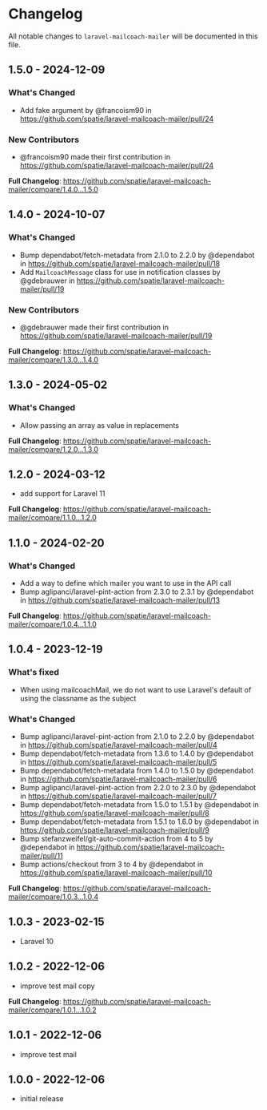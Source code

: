 # Changelog

All notable changes to `laravel-mailcoach-mailer` will be documented in this file.

## 1.5.0 - 2024-12-09

### What's Changed

* Add fake argument by @francoism90 in https://github.com/spatie/laravel-mailcoach-mailer/pull/24

### New Contributors

* @francoism90 made their first contribution in https://github.com/spatie/laravel-mailcoach-mailer/pull/24

**Full Changelog**: https://github.com/spatie/laravel-mailcoach-mailer/compare/1.4.0...1.5.0

## 1.4.0 - 2024-10-07

### What's Changed

* Bump dependabot/fetch-metadata from 2.1.0 to 2.2.0 by @dependabot in https://github.com/spatie/laravel-mailcoach-mailer/pull/18
* Add `MailcoachMessage` class for use in notification classes by @gdebrauwer in https://github.com/spatie/laravel-mailcoach-mailer/pull/19

### New Contributors

* @gdebrauwer made their first contribution in https://github.com/spatie/laravel-mailcoach-mailer/pull/19

**Full Changelog**: https://github.com/spatie/laravel-mailcoach-mailer/compare/1.3.0...1.4.0

## 1.3.0 - 2024-05-02

### What's Changed

* Allow passing an array as value in replacements

**Full Changelog**: https://github.com/spatie/laravel-mailcoach-mailer/compare/1.2.0...1.3.0

## 1.2.0 - 2024-03-12

- add support for Laravel 11

**Full Changelog**: https://github.com/spatie/laravel-mailcoach-mailer/compare/1.1.0...1.2.0

## 1.1.0 - 2024-02-20

### What's Changed

* Add a way to define which mailer you want to use in the API call
* Bump aglipanci/laravel-pint-action from 2.3.0 to 2.3.1 by @dependabot in https://github.com/spatie/laravel-mailcoach-mailer/pull/13

**Full Changelog**: https://github.com/spatie/laravel-mailcoach-mailer/compare/1.0.4...1.1.0

## 1.0.4 - 2023-12-19

### What's fixed

* When using mailcoachMail, we do not want to use Laravel's default of using the classname as the subject

### What's Changed

* Bump aglipanci/laravel-pint-action from 2.1.0 to 2.2.0 by @dependabot in https://github.com/spatie/laravel-mailcoach-mailer/pull/4
* Bump dependabot/fetch-metadata from 1.3.6 to 1.4.0 by @dependabot in https://github.com/spatie/laravel-mailcoach-mailer/pull/5
* Bump dependabot/fetch-metadata from 1.4.0 to 1.5.0 by @dependabot in https://github.com/spatie/laravel-mailcoach-mailer/pull/6
* Bump aglipanci/laravel-pint-action from 2.2.0 to 2.3.0 by @dependabot in https://github.com/spatie/laravel-mailcoach-mailer/pull/7
* Bump dependabot/fetch-metadata from 1.5.0 to 1.5.1 by @dependabot in https://github.com/spatie/laravel-mailcoach-mailer/pull/8
* Bump dependabot/fetch-metadata from 1.5.1 to 1.6.0 by @dependabot in https://github.com/spatie/laravel-mailcoach-mailer/pull/9
* Bump stefanzweifel/git-auto-commit-action from 4 to 5 by @dependabot in https://github.com/spatie/laravel-mailcoach-mailer/pull/11
* Bump actions/checkout from 3 to 4 by @dependabot in https://github.com/spatie/laravel-mailcoach-mailer/pull/10

**Full Changelog**: https://github.com/spatie/laravel-mailcoach-mailer/compare/1.0.3...1.0.4

## 1.0.3 - 2023-02-15

- Laravel 10

## 1.0.2 - 2022-12-06

- improve test mail copy

**Full Changelog**: https://github.com/spatie/laravel-mailcoach-mailer/compare/1.0.1...1.0.2

## 1.0.1 - 2022-12-06

- improve test mail

## 1.0.0 - 2022-12-06

- initial release
